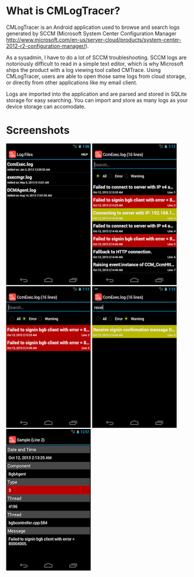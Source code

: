 What is CMLogTracer?
==================

CMLogTracer is an Android application used to browse and search logs generated by SCCM (Microsoft System Center Configuration Manager http://www.microsoft.com/en-us/server-cloud/products/system-center-2012-r2-configuration-manager/).

As a sysadmin, I have to do a lot of SCCM troubleshooting.  SCCM logs are notoriously difficult to read in a simple text editor, which is why Microsoft ships the product with a log viewing tool called CMTrace.  Using CMLogTracer, users are able to open those same logs from cloud storage, or directly from other applications like my email client.

Logs are imported into the application and are parsed and stored in SQLite storage for easy searching.  You can import and store as many logs as your device storage can accomodate.

Screenshots
===========

![](/screenshots/01.png?raw=true)
![](/screenshots/02.png?raw=true)
![](/screenshots/03.png?raw=true)
![](/screenshots/04.png?raw=true)
![](/screenshots/05.png?raw=true)

